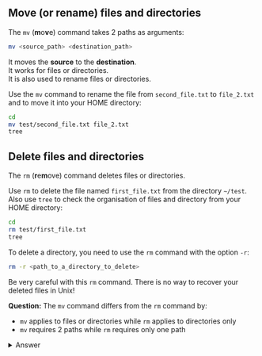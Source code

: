 ## Move (or rename) files and directories

The `mv` (**m**o**v**e) command takes 2 paths as arguments:

```bash
mv <source_path> <destination_path>
```

It moves the **source** to the **destination**.  
It works for files or directories.  
It is also used to rename files or directories.

Use the `mv` command to rename the file from `second_file.txt` to `file_2.txt` and to move it into your HOME directory:

```bash
cd
mv test/second_file.txt file_2.txt
tree
```

## Delete files and directories

The `rm` (**r**e**m**ove) command deletes files or directories.

Use `rm` to delete the file named `first_file.txt` from the directory `~/test`. Also use `tree` to check the organisation of files and directory from your HOME directory:

```bash
cd
rm test/first_file.txt
tree
```

To delete a directory, you need to use the `rm` command with the option `-r`:

```bash
rm -r <path_to_a_directory_to_delete>
```

Be very careful with this `rm` command. There is no way to recover your deleted files in Unix!


**Question:** The `mv` command differs from the `rm` command by:

- `mv` applies to files or directories while `rm` applies to directories only
- `mv` requires 2 paths while `rm` requires only one path

<details>
<summary>Answer</summary>

`mv` requires 2 paths while `rm` requires only one path

</details>